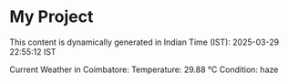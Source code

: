 # My Project

This content is dynamically generated in Indian Time (IST): 2025-03-29 22:55:12 IST


Current Weather in Coimbatore:
Temperature: 29.88 °C
Condition: haze
